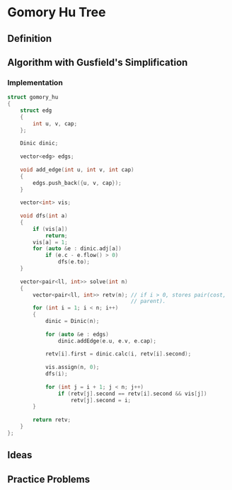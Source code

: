 # Gomory Hu Tree


## Definition



## Algorithm with Gusfield's Simplification


### Implementation


```{.cpp file=gomoryhu}
struct gomory_hu
{
	struct edg
	{
		int u, v, cap;
	};
 
    Dinic dinic;
 
	vector<edg> edgs;
 
	void add_edge(int u, int v, int cap)
	{
		edgs.push_back({u, v, cap});
	}
 
	vector<int> vis;
 
	void dfs(int a)
	{
		if (vis[a])
			return;
		vis[a] = 1;
		for (auto &e : dinic.adj[a])
			if (e.c - e.flow() > 0)
				dfs(e.to);
	}
 
	vector<pair<ll, int>> solve(int n) 
	{					   
		vector<pair<ll, int>> retv(n); // if i > 0, stores pair(cost, 
									   // parent).
		for (int i = 1; i < n; i++)
		{
            dinic = Dinic(n);
 
			for (auto &e : edgs)
				dinic.addEdge(e.u, e.v, e.cap);
    
			retv[i].first = dinic.calc(i, retv[i].second);
			
			vis.assign(n, 0);
			dfs(i);
 
			for (int j = i + 1; j < n; j++)
				if (retv[j].second == retv[i].second && vis[j])
					retv[j].second = i;
		}
 
		return retv;
	}
};
```

## Ideas


## Practice Problems
